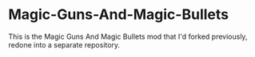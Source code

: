 # Magic-Guns-And-Magic-Bullets
This is the Magic Guns And Magic Bullets mod that I'd forked previously, redone into a separate repository.
